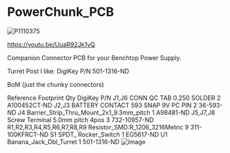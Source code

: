# PowerChunk_PCB
![P1110375](https://github.com/user-attachments/assets/84cff71b-d2ac-413d-bec0-61e3bef21b98)

https://youtu.be/UuaR92Jk1yQ


Companion Connector PCB for your Benchtop Power Supply.

Turret Post I like: DigiKey P/N 501-1316-ND

BoM (just the chunky connectors)

Reference	Footprint	Qty	DigiKey P/N
J1,J6	CONN QC TAB 0.250 SOLDER	2	A100452CT-ND
J2,J3	BATTERY CONTACT 593 SNAP 9V PC PIN	2	36-593-ND
J4	Barrier_Strip_Thru_Mount_2x1_9.3mm_pitch	1	A98481-ND
J5,J7,J8	Screw Terminal 5.0mm pitch 4pos	3	732-10957-ND
R1,R2,R3,R4,R5,R6,R7,R8,R9	Resistor_SMD:R_1206_3216Metric	9	311-100KFRCT-ND
S1	SPDT_ Rocker_Switch	1	EG5617-ND
U1	Banana_Jack_Dbl_Turret	1	501-1316-ND
![image](https://github.com/user-attachments/assets/5813d881-13e8-44a6-80ef-c636d410fea4)
